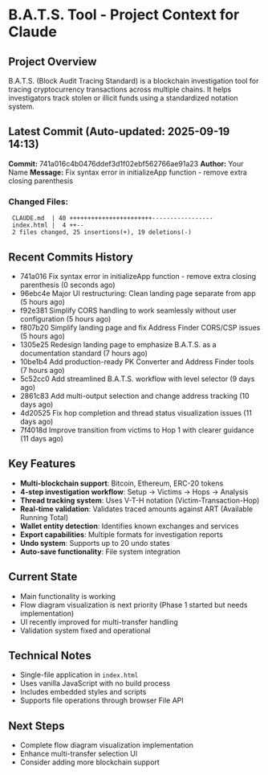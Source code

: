 # B.A.T.S. Tool - Project Context for Claude

## Project Overview
B.A.T.S. (Block Audit Tracing Standard) is a blockchain investigation tool for tracing cryptocurrency transactions across multiple chains. It helps investigators track stolen or illicit funds using a standardized notation system.

## Latest Commit (Auto-updated: 2025-09-19 14:13)

**Commit:** 741a016c4b0476ddef3d1f02ebf562766ae91a23
**Author:** Your Name
**Message:** Fix syntax error in initializeApp function - remove extra closing parenthesis

### Changed Files:
```
 CLAUDE.md  | 40 +++++++++++++++++++++++-----------------
 index.html |  4 ++--
 2 files changed, 25 insertions(+), 19 deletions(-)
```

## Recent Commits History

- 741a016 Fix syntax error in initializeApp function - remove extra closing parenthesis (0 seconds ago)
- 96ebc4e Major UI restructuring: Clean landing page separate from app (5 hours ago)
- f92e381 Simplify CORS handling to work seamlessly without user configuration (5 hours ago)
- f807b20 Simplify landing page and fix Address Finder CORS/CSP issues (5 hours ago)
- 1305e25 Redesign landing page to emphasize B.A.T.S. as a documentation standard (7 hours ago)
- 10be1b4 Add production-ready PK Converter and Address Finder tools (7 hours ago)
- 5c52cc0 Add streamlined B.A.T.S. workflow with level selector (9 days ago)
- 2861c83 Add multi-output selection and change address tracking (10 days ago)
- 4d20525 Fix hop completion and thread status visualization issues (11 days ago)
- 7f4018d Improve transition from victims to Hop 1 with clearer guidance (11 days ago)

## Key Features
- **Multi-blockchain support**: Bitcoin, Ethereum, ERC-20 tokens
- **4-step investigation workflow**: Setup → Victims → Hops → Analysis
- **Thread tracking system**: Uses V-T-H notation (Victim-Transaction-Hop)
- **Real-time validation**: Validates traced amounts against ART (Available Running Total)
- **Wallet entity detection**: Identifies known exchanges and services
- **Export capabilities**: Multiple formats for investigation reports
- **Undo system**: Supports up to 20 undo states
- **Auto-save functionality**: File system integration

## Current State
- Main functionality is working
- Flow diagram visualization is next priority (Phase 1 started but needs implementation)
- UI recently improved for multi-transfer handling
- Validation system fixed and operational

## Technical Notes
- Single-file application in `index.html`
- Uses vanilla JavaScript with no build process
- Includes embedded styles and scripts
- Supports file operations through browser File API

## Next Steps
- Complete flow diagram visualization implementation
- Enhance multi-transfer selection UI
- Consider adding more blockchain support
